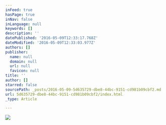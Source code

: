 ```yaml
---
inFeed: true
hasPage: true
inNav: false
inLanguage: null
keywords: []
description: ''
datePublished: '2016-05-09T12:33:17.768Z'
dateModified: '2016-05-09T12:33:03.977Z'
authors: []
publisher:
  name: null
  domain: null
  url: null
  favicon: null
title: ''
author: []
starred: false
sourcePath: _posts/2016-05-09-5d635729-dbe8-44bc-9151-cd981b09cbf2.md
url: 5d635729-dbe8-44bc-9151-cd981b09cbf2/index.html
_type: Article

---
```

![](https://the-grid-user-content.s3-us-west-2.amazonaws.com/e2216045-866c-4a90-855f-acfc265e0d5a.jpg)